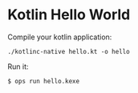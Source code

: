Kotlin Hello World
==================

Compile your kotlin application:

```
./kotlinc-native hello.kt -o hello
```

Run it:

```sh
$ ops run hello.kexe
```

